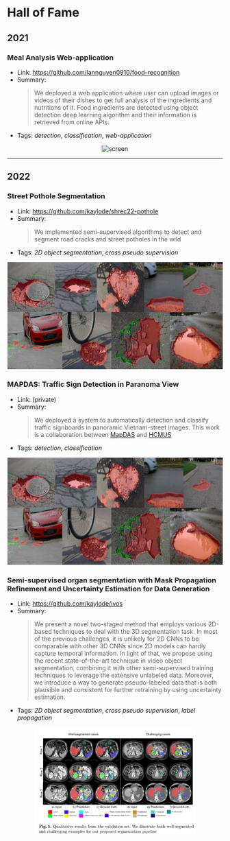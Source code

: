 # Hall of Fame

## 2021

### Meal Analysis Web-application
- Link: https://github.com/lannguyen0910/food-recognition
- Summary: 
    > We deployed a web application where user can upload images or videos of their dishes to get full analysis of the ingredients and nutritions of it. Food ingredients are detected using object detection deep learning algorithm and their information is retrieved from online APIs.
- Tags: *detection*, *classification*, *web-application*

<p align="center">
    <img height="250" alt="screen" src="https://raw.githubusercontent.com/lannguyen0910/food-recognition/master/static/assets/demo/1.jpg">
</p>

--------------------------------

## 2022

### Street Pothole Segmentation
- Link: https://github.com/kaylode/shrec22-pothole
- Summary: 
    > We implemented semi-supervised algorithms to detect and segment road cracks and street potholes in the wild
- Tags: *2D object segmentation*, *cross pseudo supervision*

<p align="center">
    <img height="250" alt="screen" src="https://raw.githubusercontent.com/kaylode/shrec22-pothole/master/docs/figures/overlays.png">
</p>

### MAPDAS: Traffic Sign Detection in Paranoma View
- Link: (private)
- Summary:
    > We deployed a system to automatically detection and classify traffic signboards in panoramic Vietnam-street images. This work is a collaboration between [MapDAS](http://www.mapdas.com/) and [HCMUS](https://www.hcmus.edu.vn/)
- Tags: *detection*, *classification*

<p align="center">
    <img height="250" alt="screen" src="https://raw.githubusercontent.com/kaylode/shrec22-pothole/master/docs/figures/overlays.png">
</p>

### Semi-supervised organ segmentation with Mask Propagation Refinement and Uncertainty Estimation for Data Generation
- Link: https://github.com/kaylode/ivos
- Summary: 
    > We present a novel two-staged method that employs various 2D-based techniques to deal with the 3D segmentation task. In most of the previous challenges, it is unlikely for 2D CNNs to be comparable with other 3D CNNs since 2D models can hardly capture temporal information. In light of that, we propose using the recent state-of-the-art technique in video object segmentation, combining it with other semi-supervised training techniques to leverage the extensive unlabeled data. Moreover, we introduce a way to generate pseudo-labeled data that is both plausible and consistent for further retraining by using uncertainty estimation.
- Tags: *2D object segmentation*, *cross pseudo supervision*, *label propagation*

<p align="center">
    <img height="250" alt="screen" src="https://raw.githubusercontent.com/kaylode/ivos/master/assets/qualitative.png">
</p>